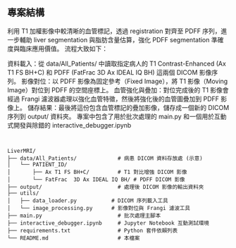 ## 專案結構
利用 T1 加權影像中較清晰的血管標記，透過 registration 對齊至 PDFF 序列，進一步輔助 liver segmentation 與脂肪含量估算，強化 PDFF segmentation 準確度與臨床應用價值。
流程大致如下：

資料載入：從 data/All_Patients/ 中讀取指定病人的 T1 Contrast-Enhanced (Ax T1 FS BH+C) 和 PDFF (FatFrac 3D Ax IDEAL IQ BH) 這兩個 DICOM 影像序列。
影像對位：以 PDFF 影像為固定參考（Fixed Image），將 T1 影像（Moving Image）對位到 PDFF 的空間座標上。
血管強化與疊加：對位完成後的 T1 影像會經過 Frangi 濾波器處理以強化血管特徵，然後將強化後的血管圖疊加到 PDFF 影像上。
儲存結果：最後將這份包含血管標記的疊加影像，儲存成一個新的 DICOM 序列到 output/ 資料夾。
專案中包含了用於批次處理的 main.py 和一個用於互動式開發與除錯的 interactive_debugger.ipynb
```text


LiverMRI/
├── data/All_Patients/             # 病患 DICOM 資料存放處 (示意)
│   └── PATIENT_ID/
│       ├── Ax T1 FS BH+C/         # T1 對比增強 DICOM 影像
│       └── FatFrac  3D Ax IDEAL IQ BH/ # PDFF DICOM 影像
├── output/                        # 處理後 DICOM 影像的輸出資料夾
├── utils/
│   ├── data_loader.py           # DICOM 序列載入工具
│   └── image_processing.py      # 影像對位與 Frangi 濾波工具
├── main.py                        # 批次處理主腳本
├── interactive_debugger.ipynb     # Jupyter Notebook 互動測試環境
├── requirements.txt               # Python 套件依賴列表
└── README.md                      # 本檔案
